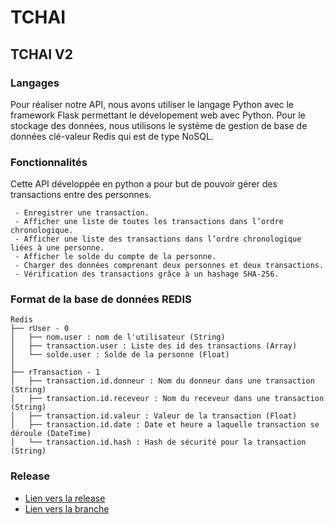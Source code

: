 # TCHAI

## TCHAI V2

### Langages
Pour réaliser notre API, nous avons utiliser le langage Python avec le framework Flask permettant le dévelopement web avec Python. Pour le stockage des données, nous utilisons le système de gestion de base de données clé-valeur Redis qui est de type NoSQL.

### Fonctionnalités
Cette API développée en python a pour but de pouvoir gérer des transactions entre des personnes. 

     - Enregistrer une transaction.
     - Afficher une liste de toutes les transactions dans l’ordre chronologique.
     - Afficher une liste des transactions dans l’ordre chronologique liées à une personne.
     - Afficher le solde du compte de la personne.
     - Charger des données comprenant deux personnes et deux transactions.
     - Vérification des transactions grâce à un hashage SHA-256.

### Format de la base de données REDIS

```
Redis
├── rUser - 0
│   ├── nom.user : nom de l'utilisateur (String)
│   ├── transaction.user : Liste des id des transactions (Array)
│   └── solde.user : Solde de la personne (Float)
│
├── rTransaction - 1
│   ├── transaction.id.donneur : Nom du donneur dans une transaction (String)
│   ├── transaction.id.receveur : Nom du receveur dans une transaction (String)
│   ├── transaction.id.valeur : Valeur de la transaction (Float)
│   ├── transaction.id.date : Date et heure a laquelle transaction se déroule (DateTime)
│   └── transaction.id.hash : Hash de sécurité pour la transaction (String)
```

### Release
 - [Lien vers la release](https://github.com/clement-gh/Tchai-Clement-GHYS-Benjamin-MILHET/releases/tag/V2)
 - [Lien vers la branche](https://github.com/clement-gh/Tchai-Clement-GHYS-Benjamin-MILHET/tree/tchaiV2)